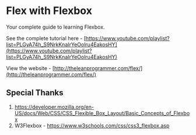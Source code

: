 # Flex with Flexbox

Your complete guide to learning Flexbox.

See the complete tutorial here - [https://www.youtube.com/playlist?list=PLGyA74h_S9NrkKnaIrYeOolru4EakosHY](https://www.youtube.com/playlist?list=PLGyA74h_S9NrkKnaIrYeOolru4EakosHY)

View the website - [http://theleanprogrammer.com/flex/](http://theleanprogrammer.com/flex/)

## Special Thanks

1. https://developer.mozilla.org/en-US/docs/Web/CSS/CSS_Flexible_Box_Layout/Basic_Concepts_of_Flexbox
2. W3Flexbox - https://www.w3schools.com/css/css3_flexbox.asp
